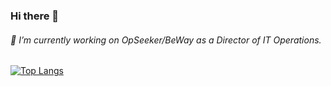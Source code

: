 ### Hi there 👋

###### 🔭 I’m currently working on OpSeeker/BeWay as a Director of IT Operations.
[![Top Langs](https://github-readme-stats.vercel.app/api/top-langs/?username=AngCP&langs_count=8)](https://github.com/anuraghazra/github-readme-stats)
